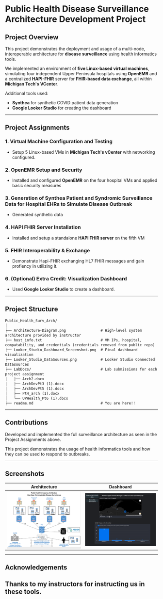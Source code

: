 # Public Health Disease Surveillance Architecture Development Project

## Project Overview

This project demonstrates the deployment and usage of a multi-node, interoperable architecture for **disease surveillance** using health informatics tools.

We implemented an environment of **five Linux-based virtual machines**, simulating four independent Upper Peninsula hospitals using **OpenEMR** and a centralized **HAPI-FHIR** server for **FHIR-based data exchange**, all within **Michigan Tech's VCenter**.

Additional tools used:
- **Synthea** for synthetic COVID patient data generation 
- **Google Looker Studio** for creating the dashboard

---

## Project Assignments

### 1. Virtual Machine Configuration and Testing
- Setup 5 Linux-based VMs in **Michigan Tech's vCenter** with networking configured. 

### 2. OpenEMR Setup and Security
- Installed and configured **OpenEMR** on the four hospital VMs and applied basic security measures

### 3. Generation of Synthea Patient and Syndromic Surveillance Data for Hospital EHRs to Simulate Disease Outbreak
- Generated synthetic data

### 4. HAPI FHIR Server Installation
- Installed and setup a standalone **HAPI FHIR server** on the fifth VM

### 5. FHIR Interoperability & Exchange
- Demonstrate Hapi-FHIR exchanging HL7 FHIR messages and gain profiency in utilizing it. 

### 6. (Optional) Extra Credit: Visualization Dashboard
- Used **Google Looker Studio** to create a dashboard. 

---

## Project Structure

```
Public_Health_Surv_Arch/
│
├── Architecture-Diagram.png                # High-level system architecture provided by instructor
├── host_info.txt                           # VM IPs, hospital, compatability, and credentials (credentials removed from public repo) 
├── Looker_Studio_Dashboard_Screenshot.png  # Final dashboard visualization
├── Looker_Studio_DataSources.png           # Looker Studio Connected Datasources
├── LabDocs/                                # Lab submissions for each project assignment 
│   ├── Arch2.docx
│   ├── ArchDevPt3 (1).docx
│   ├── ArchDevPt5 (1).docx
│   ├── Pt4_arch (1).docx
│   └── UPHealth_Pt6 (1).docx
├── readme.md                               # You are here!!
```

---

## Contributions

Developed and implemented the full surveillance architecture as seen in the Project Assignments above.

This project demonstrates the usage of health informatics tools and how they can be used to respond to outbreaks. 

---

## Screenshots

| Architecture | Dashboard |
|--------------|-----------|
| ![Arch](Architecture-Diagram.png) | ![Dashboard](Looker_Studio_Dashboard_Screenshot.png) |

---

## Acknowledgements

Thanks to my instructors for instructing us in these tools. 
---
